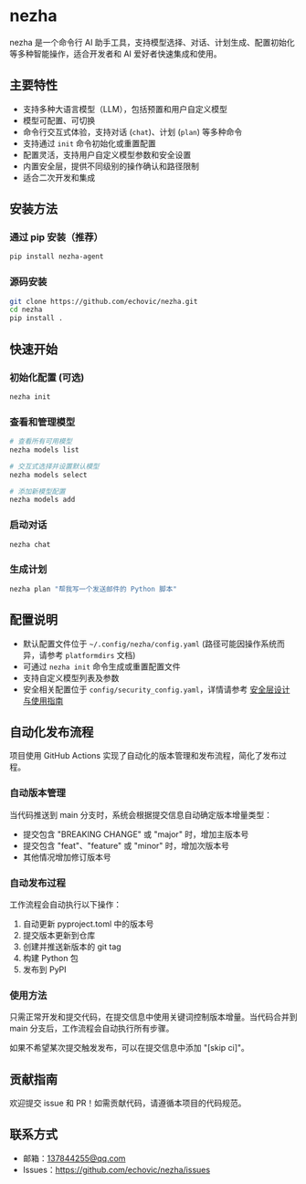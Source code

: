 # nezha

nezha 是一个命令行 AI 助手工具，支持模型选择、对话、计划生成、配置初始化等多种智能操作，适合开发者和 AI 爱好者快速集成和使用。

## 主要特性
- 支持多种大语言模型（LLM），包括预置和用户自定义模型
- 模型可配置、可切换
- 命令行交互式体验，支持对话 (`chat`)、计划 (`plan`) 等多种命令
- 支持通过 `init` 命令初始化或重置配置
- 配置灵活，支持用户自定义模型参数和安全设置
- 内置安全层，提供不同级别的操作确认和路径限制
- 适合二次开发和集成

## 安装方法

### 通过 pip 安装（推荐）
```bash
pip install nezha-agent
```

### 源码安装
```bash
git clone https://github.com/echovic/nezha.git
cd nezha
pip install .
```

## 快速开始

### 初始化配置 (可选)
```bash
nezha init
```

### 查看和管理模型
```bash
# 查看所有可用模型
nezha models list

# 交互式选择并设置默认模型
nezha models select

# 添加新模型配置
nezha models add
```

### 启动对话
```bash
nezha chat
```

### 生成计划
```bash
nezha plan "帮我写一个发送邮件的 Python 脚本"
```

## 配置说明
- 默认配置文件位于 `~/.config/nezha/config.yaml` (路径可能因操作系统而异，请参考 `platformdirs` 文档)
- 可通过 `nezha init` 命令生成或重置配置文件
- 支持自定义模型列表及参数
- 安全相关配置位于 `config/security_config.yaml`，详情请参考 [安全层设计与使用指南](docs/security_layer.md)

## 自动化发布流程

项目使用 GitHub Actions 实现了自动化的版本管理和发布流程，简化了发布过程。

### 自动版本管理

当代码推送到 main 分支时，系统会根据提交信息自动确定版本增量类型：

- 提交包含 "BREAKING CHANGE" 或 "major" 时，增加主版本号
- 提交包含 "feat"、"feature" 或 "minor" 时，增加次版本号
- 其他情况增加修订版本号

### 自动发布过程

工作流程会自动执行以下操作：

1. 自动更新 pyproject.toml 中的版本号
2. 提交版本更新到仓库
3. 创建并推送新版本的 git tag
4. 构建 Python 包
5. 发布到 PyPI

### 使用方法

只需正常开发和提交代码，在提交信息中使用关键词控制版本增量。当代码合并到 main 分支后，工作流程会自动执行所有步骤。

如果不希望某次提交触发发布，可以在提交信息中添加 "[skip ci]"。

## 贡献指南
欢迎提交 issue 和 PR！如需贡献代码，请遵循本项目的代码规范。

## 联系方式
- 邮箱：137844255@qq.com
- Issues：https://github.com/echovic/nezha/issues

